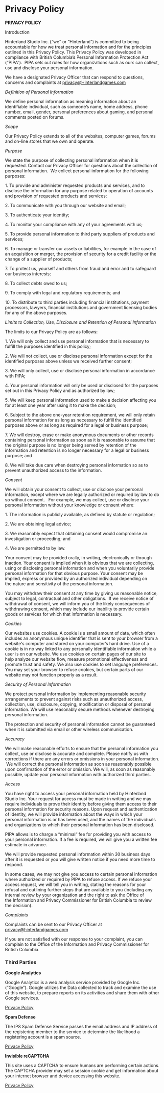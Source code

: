 Privacy Policy
==============

**PRIVACY POLICY** 

Introduction 

Hinterland Studio Inc. (“we” or “Hinterland”) is committed to being accountable for how we treat personal information and for the principles outlined in this Privacy Policy. This Privacy Policy was developed in compliance with British Columbia’s Personal Information Protection Act (“PIPA”).  PIPA sets out rules for how organizations such as ours can collect, use and disclose your personal information.

We have a designated Privacy Officer that can respond to questions, concerns and complaints at privacy@Hinterlandgames.com  

_Definition of Personal Information_ 

We define personal information as meaning information about an identifiable individual, such as someone’s name, home address, phone number, email, gender, personal preferences about gaming, and personal comments posted on forums. 

_Scope_ 

Our Privacy Policy extends to all of the websites, computer games, forums and on-line stores that we own and operate.

_Purpose_  

We state the purpose of collecting personal information when it is requested. Contact our Privacy Officer for questions about the collection of personal information.  We collect personal information for the following purposes: 

1\. To provide and administer requested products and services, and to disclose the information for any purpose related to operation of accounts and provision of requested products and services;

2\. To communicate with you through our website and email;

3\. To authenticate your identity;

4\. To monitor your compliance with any of your agreements with us;

5\. To provide personal information to third party suppliers of products and services;

6\. To manage or transfer our assets or liabilities, for example in the case of an acquisition or merger, the provision of security for a credit facility or the change of a supplier of products;

7\. To protect us, yourself and others from fraud and error and to safeguard our business interests;

8\. To collect debts owed to us; 

9\. To comply with legal and regulatory requirements; and

10\. To distribute to third parties including financial institutions, payment processors, lawyers, financial institutions and government licensing bodies for any of the above purposes.

_Limits to Collection, Use, Disclosure and Retention of Personal Information_ 

The limits to our Privacy Policy are as follows: 

1\. We will only collect and use personal information that is necessary to fulfill the purposes identified in this policy;

2\. We will not collect, use or disclose personal information except for the identified purposes above unless we received further consent;

3\. We will only collect, use or disclose personal information in accordance with PIPA;

4\. Your personal information will only be used or disclosed for the purposes set out in this Privacy Policy and as authorized by law;

5\. We will keep personal information used to make a decision affecting you for at least one year after using it to make the decision;

6\. Subject to the above one-year retention requirement, we will only retain personal information for as long as necessary to fulfill the identified purposes above or as long as required for a legal or business purpose;

7\. We will destroy, erase or make anonymous documents or other records containing personal information as soon as it is reasonable to assume that the original purpose is no longer being served by retention of the information and retention is no longer necessary for a legal or business purpose; and

8\. We will take due care when destroying personal information so as to prevent unauthorized access to the information.

_Consent_ 

We will obtain your consent to collect, use or disclose your personal information, except where we are legally authorized or required by law to do so without consent.   For example, we may collect, use or disclose your personal information without your knowledge or consent where:

1\. The information is publicly available, as defined by statute or regulation;

2\. We are obtaining legal advice; 

3\. We reasonably expect that obtaining consent would compromise an investigation or proceeding; and 

4\. We are permitted to by law.  

Your consent may be provided orally, in writing, electronically or through inaction. Your consent is implied when it is obvious that we are collecting, using or disclosing personal information and when you voluntarily provide personal information for that obvious purpose. Your consent may be implied, express or provided by an authorized individual depending on the nature and sensitivity of the personal information. 

You may withdraw their consent at any time by giving us reasonable notice, subject to legal, contractual and other obligations.  If we receive notice of withdrawal of consent, we will inform you of the likely consequences of withdrawing consent, which may include our inability to provide certain goods or services for which that information is necessary.

_Cookies_

Our websites use cookies. A cookie is a small amount of data, which often includes an anonymous unique identifier that is sent to your browser from a website's computer and stored on your computer’s hard drive. Use of a cookie is in no way linked to any personally identifiable information while a user is on our website. We use cookies on certain pages of our site to help analyze our website flow, measure promotional effectiveness and promote trust and safety. We also use cookies to set language preferences. You may set your browser to refuse cookies, but certain parts of our website may not function properly as a result.

_Security of Personal Information_ 

We protect personal information by implementing reasonable security arrangements to prevent against risks such as unauthorized access, collection, use, disclosure, copying, modification or disposal of personal information. We will use reasonably secure methods whenever destroying personal information.  

The protection and security of personal information cannot be guaranteed when it is submitted via email or other wireless communication. 

_Accuracy_ 

We will make reasonable efforts to ensure that the personal information you collect, use or disclose is accurate and complete. Please notify us with corrections if there are any errors or omissions in your personal information.  We will correct the personal information as soon as reasonably possible upon confirmation of the error or omission. We will, as soon as reasonably possible, update your personal information with authorized third parties.

_Access_ 

You have right to access your personal information held by Hinterland Studio Inc. Your request for access must be made in writing and we may require individuals to prove their identity before giving them access to their personal information for security reasons. Upon request and authentication of identity, we will provide information about the ways in which your personal information is or has been used, and the names of the individuals and organizations to which their personal information has been disclosed. 

PIPA allows is to charge a “minimal” fee for providing you with access to your personal information. If a fee is required, we will give you a written fee estimate in advance. 

We will provide requested personal information within 30 business days after it is requested or you will give written notice if you need more time to respond. 

In some cases, we may not give you access to certain personal information where authorized or required by PIPA to refuse access. If we refuse your access request, we will tell you in writing, stating the reasons for your refusal and outlining further steps that are available to you (including any internal review by your organization and the right to ask the Office of the Information and Privacy Commissioner for British Columbia to review the decision). 

_Complaints_

Complaints can be sent to our Privacy Officer at privacy@hinterlandgames.com  

If you are not satisfied with our response to your complaint, you can complain to the Office of the Information and Privacy Commissioner for British Columbia.

### Third Parties

**Google Analytics**

Google Analytics is a web analysis service provided by Google Inc. (“Google”). Google utilizes the Data collected to track and examine the use of this website, to prepare reports on its activities and share them with other Google services.

[Privacy Policy](https://www.google.com/intl/en/policies/privacy/)

**Spam Defense**

The IPS Spam Defense Service passes the email address and IP address of the registering member to the service to determine the likelihood a registering account is a spam source.

[Privacy Policy](https://invisioncommunity.com/legal/privacy)

**Invisible reCAPTCHA**

This site uses a CAPTCHA to ensure humans are performing certain actions. The CAPTCHA provider may set a session cookie and get information about your internet browser and device accessing this website.

[Privacy Policy](https://www.google.com/policies/privacy/)
